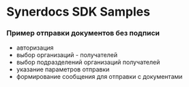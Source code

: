 # Synerdocs SDK Samples
### Пример отправки документов без подписи 
 * авторизация
 * выбор организаций - получателей
 * выбор подразделений организаций получателей
 * указание параметров отправки 
 * формирование сообщения для отправки с документами